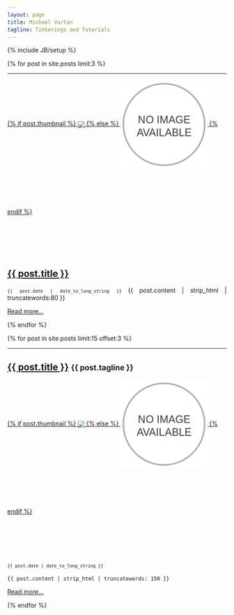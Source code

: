 ```yaml
---
layout: page
title: Michael Vartan
tagline: Tinkerings and Tutorials
---
```

{% include JB/setup %}
<div class="row">
  <style>
  .postdescription {
    text-align:left;
    text-align:justify;
  }
  .thumbnail {
    min-height:200px;
    line-height:200px;
    text-align:center !important;

  }
  .thumbnail img {
    max-height:200px !important;
    max-width:200px;
    display:inline-block;
    text-align:center !important;
   display: inline-block !important;
    vertical-align: middle !important;
  }

  </style>
  {% for post in site.posts limit:3 %}
  <div class="col-sm-4">
    <hr class="visible-xs visible-sm"/>
    <a class="thumbnail"href="{{ BASE_PATH }}{{ post.url }}">
  {% if post.thumbnail %}
    <img src="{{ post.thumbnail }}"/>
  {% else %}
    <img src="/images/placeholder-thumbnail-medium.png"/>
  {% endif %}
  </a>
  <h2>
    <a href="{{ BASE_PATH }}{{ post.url }}">{{ post.title }}</a>
  </h2>
  <p class="postdescription">
                  <small><code>{{ post.date | date_to_long_string }}</code></small>
  {{ post.content | strip_html | truncatewords:80 }}
  </p>
  <p>
  <a class="btn btn-primary" href="{{ BASE_PATH }}{{ post.url }}">Read more...</a>
  </p>
  </div>
  {% endfor %}
</div>

{% for post in site.posts limit:15 offset:3 %}
<hr/>
<div class="row">
  <div class="col-sm-4 col-md-3 ">
</div>
<div class="col-sm-8 col-md-9">
  <p><h2><a href="{{ BASE_PATH }}{{ post.url }}">{{ post.title }}</a> <small>{{ post.tagline }}</small></h2></p>
</div>
<div class="col-sm-4 col-md-3">
  <a href="{{ BASE_PATH }}{{ post.url }}" class="thumbnail">
  {% if post.thumbnail %}
    <img src="{{ post.thumbnail }}" />
  {% else %}
    <img src="/images/placeholder-thumbnail-medium.png"/>
  {% endif %}
</a>
  </div>
  <div class="col-sm-8 col-md-9">
  <p>
      <small><code>{{ post.date | date_to_long_string }}</code></small>

    {{ post.content | strip_html | truncatewords: 150 }}
  </p>
  <p>
  <a class="btn btn-primary" href="{{ BASE_PATH }}{{ post.url }}">Read more...</a>
  </p>
  </div>
</div>
{% endfor %}
